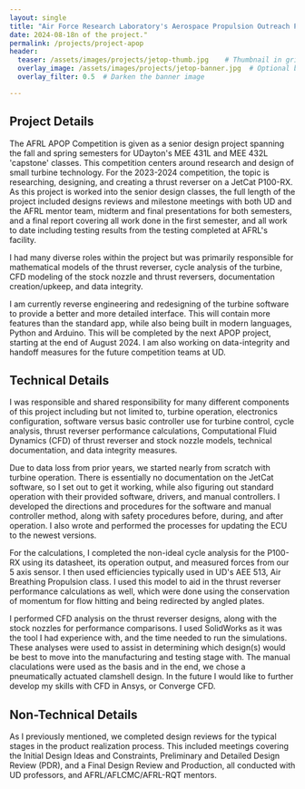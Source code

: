 ```yaml
---
layout: single
title: "Air Force Research Laboratory's Aerospace Propulsion Outreach Program Competition"
date: 2024-08-18n of the project."
permalink: /projects/project-apop
header:
  teaser: /assets/images/projects/jetop-thumb.jpg    # Thumbnail in grid
  overlay_image: /assets/images/projects/jetop-banner.jpg  # Optional banner image
  overlay_filter: 0.5  # Darken the banner image

---
```


## Project Details
The AFRL APOP Competition is given as a senior design project spanning the fall and spring semesters for UDayton's MEE 431L and MEE 432L 'capstone' classes.  This competition centers around research and design of small turbine technology. For the 2023-2024 competition,  the topic is researching, designing, and creating a thrust reverser on a JetCat P100-RX. As this project is worked into the senior design classes, the full length of the project included designs reviews and milestone meetings with both UD and the AFRL mentor team, midterm and final presentations for both semesters, and a final report covering all work done in the first semester, and all work to date including testing results from the testing completed at AFRL's facility. 

I had many diverse roles within the project but was primarily responsible for mathematical models of the thrust reverser, cycle analysis of the turbine, CFD modeling of the stock nozzle and thrust reversers, documentation creation/upkeep, and data integrity. 

I am currently reverse engineering and redesigning of the turbine software to provide a better and more detailed interface. This will contain more features than the standard app, while also being built in modern languages, Python and Arduino. This will be completed by the next APOP project, starting at the end of August 2024. I am also working on data-integrity and handoff measures for the future competition teams at UD.

## Technical Details 
I was responsible and shared responsibility for many different components of this project including but not limited to, turbine operation, electronics configuration, software versus basic controller use for turbine control, cycle analysis, thrust reverser performance calculations, Computational Fluid Dynamics (CFD) of thrust reverser and stock nozzle models, technical documentation, and data integrity measures. 

Due to data loss from prior years, we started nearly from scratch with turbine operation. There is essentially no documentation on the JetCat software, so I set out to get it working, while also figuring out standard operation with their provided software, drivers, and manual controllers. I developed the directions and procedures for the software and manual controller method, along with safety procedures before, during, and after operation. I also wrote and performed the processes for updating the ECU to the newest versions. 

For the calculations, I completed the non-ideal cycle analysis for the P100-RX using its datasheet, its operation output, and measured forces from our 5 axis sensor. I then used efficiencies typically used in UD's AEE 513, Air Breathing Propulsion class. I used this model to aid in the thrust reverser performance calculations as well, which were done using the conservation of momentum for flow hitting and being redirected by angled plates. 

I performed CFD analysis on the thrust reverser designs, along with the stock nozzles for performance comparisons. I used SolidWorks as it was the tool I had experience with, and the time needed to run the simulations. These analyses were used to assist in determining which design(s) would be best to move into the manufacturing and testing stage with. The manual claculations were used as the basis and in the end, we chose a pneumatically actuated clamshell design. In the future I would like to further develop my skills with CFD in Ansys, or Converge CFD. 

## Non-Technical Details
As I previously mentioned, we completed design reviews for the typical stages in the product realization process. This included meetings covering the Initial Design Ideas and Constraints, Preliminary and Detailed Design Review (PDR), and a Final Design Review and Production, all conducted with UD professors, and AFRL/AFLCMC/AFRL-RQT mentors. 